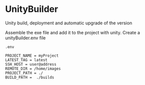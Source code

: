 # UnityBuilder
Unity build, deployment and automatic upgrade of the version

Assemble the exe file and add it to the project with unity.
Create a unityBuilder.env file 

`.env`
```
PROJECT_NAME = myProject
LATEST_TAG = latest
SSH_HOST = user@address
REMOTE_DIR = /home/images
PROJECT_PATH = ./
BUILD_PATH =  ./builds
```